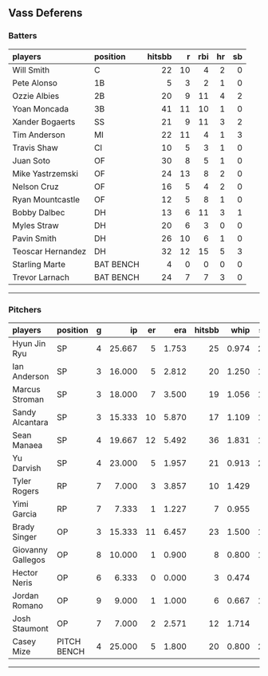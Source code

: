 ## Vass Deferens

### Batters

 
|players           |position  | hitsbb|  r| rbi| hr| sb| 
|:-----------------|:---------|------:|--:|---:|--:|--:| 
|Will Smith        |C         |     22| 10|   4|  2|  0| 
|Pete Alonso       |1B        |      5|  3|   2|  1|  0| 
|Ozzie Albies      |2B        |     20|  9|  11|  4|  2| 
|Yoan Moncada      |3B        |     41| 11|  10|  1|  0| 
|Xander Bogaerts   |SS        |     21|  9|  11|  3|  2| 
|Tim Anderson      |MI        |     22| 11|   4|  1|  3| 
|Travis Shaw       |CI        |     10|  5|   3|  1|  0| 
|Juan Soto         |OF        |     30|  8|   5|  1|  0| 
|Mike Yastrzemski  |OF        |     24| 13|   8|  2|  0| 
|Nelson Cruz       |OF        |     16|  5|   4|  2|  0| 
|Ryan Mountcastle  |OF        |     12|  5|   8|  1|  0| 
|Bobby Dalbec      |DH        |     13|  6|  11|  3|  1| 
|Myles Straw       |DH        |     20|  6|   3|  0|  0| 
|Pavin Smith       |DH        |     26| 10|   6|  1|  0| 
|Teoscar Hernandez |DH        |     32| 12|  15|  5|  3| 
|Starling Marte    |BAT BENCH |      4|  0|   0|  0|  0| 
|Trevor Larnach    |BAT BENCH |     24|  7|   7|  3|  0| 


* * *

### Pitchers

 
|players           |position    |  g|     ip| er|   era| hitsbb|  whip| so|  w| sv| 
|:-----------------|:-----------|--:|------:|--:|-----:|------:|-----:|--:|--:|--:| 
|Hyun Jin Ryu      |SP          |  4| 25.667|  5| 1.753|     25| 0.974| 26|  3|  0| 
|Ian Anderson      |SP          |  3| 16.000|  5| 2.812|     20| 1.250| 16|  2|  0| 
|Marcus Stroman    |SP          |  3| 18.000|  7| 3.500|     19| 1.056| 12|  1|  0| 
|Sandy Alcantara   |SP          |  3| 15.333| 10| 5.870|     17| 1.109| 16|  1|  0| 
|Sean Manaea       |SP          |  4| 19.667| 12| 5.492|     36| 1.831| 19|  0|  0| 
|Yu Darvish        |SP          |  4| 23.000|  5| 1.957|     21| 0.913| 22|  2|  0| 
|Tyler Rogers      |RP          |  7|  7.000|  3| 3.857|     10| 1.429|  4|  1|  4| 
|Yimi Garcia       |RP          |  7|  7.333|  1| 1.227|      7| 0.955|  9|  1|  4| 
|Brady Singer      |OP          |  3| 15.333| 11| 6.457|     23| 1.500| 16|  1|  0| 
|Giovanny Gallegos |OP          |  8| 10.000|  1| 0.900|      8| 0.800| 14|  0|  0| 
|Hector Neris      |OP          |  6|  6.333|  0| 0.000|      3| 0.474|  7|  0|  3| 
|Jordan Romano     |OP          |  9|  9.000|  1| 1.000|      6| 0.667| 16|  0|  2| 
|Josh Staumont     |OP          |  7|  7.000|  2| 2.571|     12| 1.714|  9|  0|  2| 
|Casey Mize        |PITCH BENCH |  4| 25.000|  5| 1.800|     20| 0.800| 24|  2|  0| 


* * *


